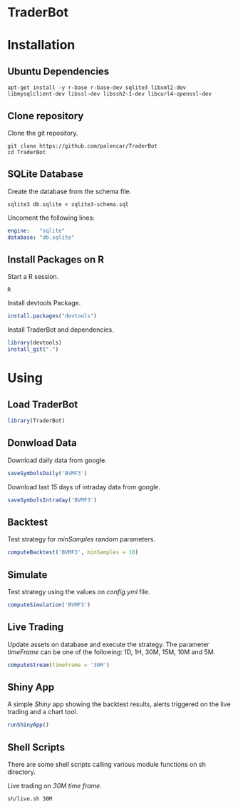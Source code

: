 # TraderBot

# Installation

## Ubuntu Dependencies
```
apt-get install -y r-base r-base-dev sqlite3 libxml2-dev libmysqlclient-dev libssl-dev libssh2-1-dev libcurl4-openssl-dev
```

## Clone repository
Clone the git repository.
```
git clone https://github.com/palencar/TraderBot
cd TraderBot
```

## SQLite Database
Create the database from the schema file.
```
sqlite3 db.sqlite < sqlite3-schema.sql
```

Uncoment the following lines:
```yml
engine:   "sqlite"
database: "db.sqlite"
```

## Install Packages on R
Start a R session.
```
R
```

Install devtools Package.

```R
install.packages("devtools")
```

Install TraderBot and dependencies.
```R
library(devtools)
install_git(".")
```

# Using

## Load TraderBot
```R
library(TraderBot)
```

## Donwload Data
Download daily data from google.
```R
saveSymbolsDaily('BVMF3')
```

Download last *15* days of intraday data from google.
```R
saveSymbolsIntraday('BVMF3')
```

## Backtest
Test strategy for *minSamples* random parameters.
```R
computeBacktest('BVMF3', minSamples = 10)
```

## Simulate
Test strategy using the values on *config.yml* file.
```R
computeSimulation('BVMF3')
```

## Live Trading
Update assets on database and execute the strategy. The parameter *timeFrame* can be one of the following:
1D, 1H, 30M, 15M, 10M and 5M.
```R
computeStream(timeFrame = '30M')
```

## Shiny App
A simple *Shiny* app showing the backtest results, alerts triggered on the live trading and a chart tool.
```R
runShinyApp()
```

## Shell Scripts
There are some shell scripts calling various module functions on sh directory.

Live trading on *30M* *time frame*.
```
sh/live.sh 30M
```
